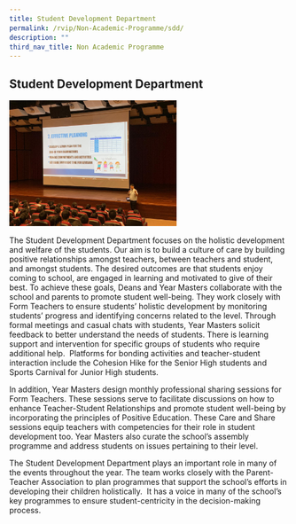 ```yaml
---
title: Student Development Department
permalink: /rvip/Non-Academic-Programme/sdd/
description: ""
third_nav_title: Non Academic Programme
---
```

## Student Development Department

<img src="/images/Student Development Department.jpeg" style="width:60%">

The Student Development Department focuses on the holistic development and welfare of the students. Our aim is to build a culture of care by building positive relationships amongst teachers, between teachers and student, and amongst students. The desired outcomes are that students enjoy coming to school, are engaged in learning and motivated to give of their best. To achieve these goals, Deans and Year Masters collaborate with the school and parents to promote student well-being. They work closely with Form Teachers to ensure students’ holistic development by monitoring students’ progress and identifying concerns related to the level. Through formal meetings and casual chats with students, Year Masters solicit feedback to better understand the needs of students. There is learning support and intervention for specific groups of students who require additional help.  Platforms for bonding activities and teacher-student interaction include the Cohesion Hike for the Senior High students and Sports Carnival for Junior High students.  
  
In addition, Year Masters design monthly professional sharing sessions for Form Teachers. These sessions serve to facilitate discussions on how to enhance Teacher-Student Relationships and promote student well-being by incorporating the principles of Positive Education. These Care and Share sessions equip teachers with competencies for their role in student development too. Year Masters also curate the school’s assembly programme and address students on issues pertaining to their level.  
  
The Student Development Department plays an important role in many of the events throughout the year. The team works closely with the Parent-Teacher Association to plan programmes that support the school’s efforts in developing their children holistically.  It has a voice in many of the school’s key programmes to ensure student-centricity in the decision-making process.